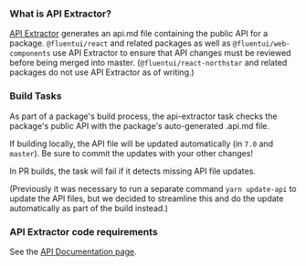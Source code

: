 ### What is API Extractor?

[API Extractor](https://api-extractor.com/) generates an api.md file containing the public API for a package. `@fluentui/react` and related packages as well as `@fluentui/web-components` use API Extractor to ensure that API changes must be reviewed before being merged into master. (`@fluentui/react-northstar` and related packages do not use API Extractor as of writing.)

### Build Tasks

As part of a package's build process, the api-extractor task checks the package's public API with the package's auto-generated .api.md file.

If building locally, the API file will be updated automatically (in `7.0` and `master`). Be sure to commit the updates with your other changes!

In PR builds, the task will fail if it detects missing API file updates.

(Previously it was necessary to run a separate command `yarn update-api` to update the API files, but we decided to streamline this and do the update automatically as part of the build instead.)

### API Extractor code requirements

See the [API Documentation page](API-Documentation#prop-comment-requirements).
